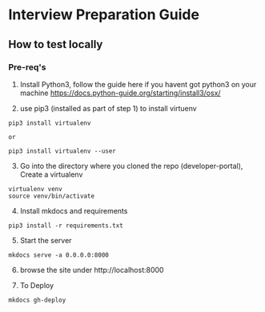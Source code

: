# Interview Preparation Guide

## How to test locally

### Pre-req's

1. Install Python3, follow the guide here if you havent got python3 on your machine https://docs.python-guide.org/starting/install3/osx/

2. use pip3 (installed as part of step 1) to install virtuenv

```
pip3 install virtualenv

or

pip3 install virtualenv --user
```

3. Go into the directory where you cloned the repo (developer-portal), Create a virtualenv

```
virtualenv venv
source venv/bin/activate
```

4. Install mkdocs and requirements
```
pip3 install -r requirements.txt
```

5. Start the server
```
mkdocs serve -a 0.0.0.0:8000
```

6. browse the site under http://localhost:8000

7. To Deploy 
```
mkdocs gh-deploy
```